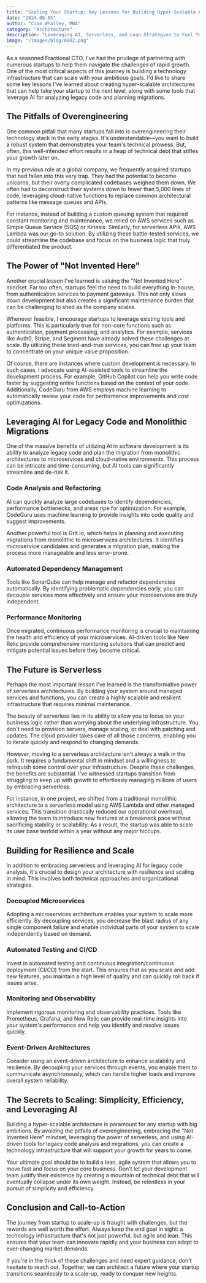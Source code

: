 ```yaml
---
title: "Scaling Your Startup: Key Lessons for Building Hyper-Scalable Architectures"
date: "2024-08-05"
author: "Cian Whalley, MBA"
category: "Architecture"
description: "Leveraging AI, Serverless, and Lean Strategies to Fuel Your Growth"
image: "/images/blog/0002.png"
---
```


As a seasoned Fractional CTO, I've had the privilege of partnering with numerous startups to help them navigate the challenges of rapid growth. One of the most critical aspects of this journey is building a technology infrastructure that can scale with your ambitious goals. I'd like to share some key lessons I've learned about creating hyper-scalable architectures that can help take your startup to the next level, along with some tools that leverage AI for analyzing legacy code and planning migrations.

## The Pitfalls of Overengineering

One common pitfall that many startups fall into is overengineering their technology stack in the early stages. It's understandable—you want to build a robust system that demonstrates your team's technical prowess. But, often, this well-intended effort results in a heap of technical debt that stifles your growth later on.

In my previous role at a global company, we frequently acquired startups that had fallen into this very trap. They had the potential to become unicorns, but their overly complicated codebases weighed them down. We often had to deconstruct their systems down to fewer than 5,000 lines of code, leveraging cloud-native functions to replace common architectural patterns like message queues and APIs.

For instance, instead of building a custom queuing system that required constant monitoring and maintenance, we relied on AWS services such as Simple Queue Service (SQS) or Kinesis. Similarly, for serverless APIs, AWS Lambda was our go-to solution. By utilizing these battle-tested services, we could streamline the codebase and focus on the business logic that truly differentiated the product.

## The Power of "Not Invented Here"

Another crucial lesson I've learned is valuing the "Not Invented Here" mindset. Far too often, startups feel the need to build everything in-house, from authentication services to payment gateways. This not only slows down development but also creates a significant maintenance burden that can be challenging to shed as the company scales.

Whenever feasible, I encourage startups to leverage existing tools and platforms. This is particularly true for non-core functions such as authentication, payment processing, and analytics. For example, services like Auth0, Stripe, and Segment have already solved these challenges at scale. By utilizing these tried-and-true services, you can free up your team to concentrate on your unique value proposition.

Of course, there are instances where custom development is necessary. In such cases, I advocate using AI-assisted tools to streamline the development process. For example, GitHub Copilot can help you write code faster by suggesting entire functions based on the context of your code. Additionally, CodeGuru from AWS employs machine learning to automatically review your code for performance improvements and cost optimizations.

## Leveraging AI for Legacy Code and Monolithic Migrations

One of the massive benefits of utilizing AI in software development is its ability to analyze legacy code and plan the migration from monolithic architectures to microservices and cloud-native environments. This process can be intricate and time-consuming, but AI tools can significantly streamline and de-risk it.

### Code Analysis and Refactoring

AI can quickly analyze large codebases to identify dependencies, performance bottlenecks, and areas ripe for optimization. For example, CodeGuru uses machine learning to provide insights into code quality and suggest improvements.

Another powerful tool is Grit.io, which helps in planning and executing migrations from monolithic to microservices architectures. It identifies microservice candidates and generates a migration plan, making the process more manageable and less error-prone.

### Automated Dependency Management

Tools like SonarQube can help manage and refactor dependencies automatically. By identifying problematic dependencies early, you can decouple services more effectively and ensure your microservices are truly independent.

### Performance Monitoring

Once migrated, continuous performance monitoring is crucial to maintaining the health and efficiency of your microservices. AI-driven tools like New Relic provide comprehensive monitoring solutions that can predict and mitigate potential issues before they become critical.

## The Future is Serverless

Perhaps the most important lesson I've learned is the transformative power of serverless architectures. By building your system around managed services and functions, you can create a highly scalable and resilient infrastructure that requires minimal maintenance.

The beauty of serverless lies in its ability to allow you to focus on your business logic rather than worrying about the underlying infrastructure. You don't need to provision servers, manage scaling, or deal with patching and updates. The cloud provider takes care of all those concerns, enabling you to iterate quickly and respond to changing demands.

However, moving to a serverless architecture isn't always a walk in the park. It requires a fundamental shift in mindset and a willingness to relinquish some control over your infrastructure. Despite these challenges, the benefits are substantial. I've witnessed startups transition from struggling to keep up with growth to effortlessly managing millions of users by embracing serverless.

For instance, in one project, we shifted from a traditional monolithic architecture to a serverless model using AWS Lambda and other managed services. This transition drastically reduced our operational overhead, allowing the team to introduce new features at a breakneck pace without sacrificing stability or scalability. As a result, the startup was able to scale its user base tenfold within a year without any major hiccups.

## Building for Resilience and Scale

In addition to embracing serverless and leveraging AI for legacy code analysis, it's crucial to design your architecture with resilience and scaling in mind. This involves both technical approaches and organizational strategies.

### Decoupled Microservices

Adopting a microservices architecture enables your system to scale more efficiently. By decoupling services, you decrease the blast radius of any single component failure and enable individual parts of your system to scale independently based on demand.

### Automated Testing and CI/CD

Invest in automated testing and continuous integration/continuous deployment (CI/CD) from the start. This ensures that as you scale and add new features, you maintain a high level of quality and can quickly roll back if issues arise.

### Monitoring and Observability

Implement rigorous monitoring and observability practices. Tools like Prometheus, Grafana, and New Relic can provide real-time insights into your system's performance and help you identify and resolve issues quickly.

### Event-Driven Architectures

Consider using an event-driven architecture to enhance scalability and resilience. By decoupling your services through events, you enable them to communicate asynchronously, which can handle higher loads and improve overall system reliability.

## The Secrets to Scaling: Simplicity, Efficiency, and Leveraging AI

Building a hyper-scalable architecture is paramount for any startup with big ambitions. By avoiding the pitfalls of overengineering, embracing the "Not Invented Here" mindset, leveraging the power of serverless, and using AI-driven tools for legacy code analysis and migrations, you can create a technology infrastructure that will support your growth for years to come.

Your ultimate goal should be to build a lean, agile system that allows you to move fast and focus on your core business. Don't let your development team justify their existence by creating a mountain of technical debt that will eventually collapse under its own weight. Instead, be relentless in your pursuit of simplicity and efficiency.

## Conclusion and Call-to-Action

The journey from startup to scale-up is fraught with challenges, but the rewards are well worth the effort. Always keep the end goal in sight: a technology infrastructure that's not just powerful, but agile and lean. This ensures that your team can innovate rapidly and your business can adapt to ever-changing market demands.

If you're in the thick of these challenges and need expert guidance, don't hesitate to reach out. Together, we can architect a future where your startup transitions seamlessly to a scale-up, ready to conquer new heights. 
